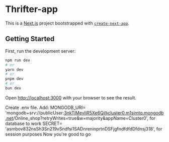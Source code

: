 
# Thrifter-app

This is a [Next.js](https://nextjs.org) project bootstrapped with [`create-next-app`](https://nextjs.org/docs/app/api-reference/cli/create-next-app).

## Getting Started

First, run the development server:

```bash
npm run dev
# or
yarn dev
# or
pnpm dev
# or
bun dev
```

Open [http://localhost:3000](http://localhost:3000) with your browser to see the result.

Create .env file. 
Add: 
MONGODB_URI= 'mongodb+srv://publicUser:3nkTjMevliR5Xe6Q@cluster0.m1sjmtq.mongodb.net/Online_shop?retryWrites=true&w=majority&appName=Cluster0',
for database to work
SECRET= 'asmbov832nsSh3Sn219vSndfsi1SADnreninprtnDSFjgfndfdfdDfdnsj318',
for session purposes
Now you're good to go
